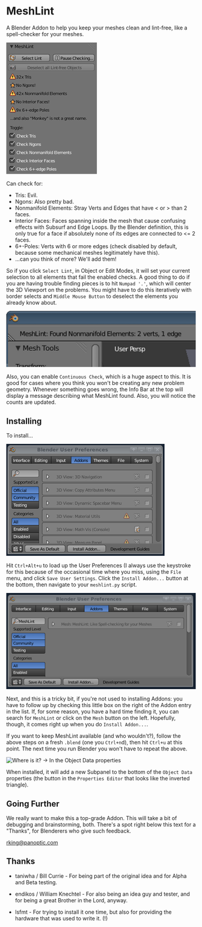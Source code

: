 MeshLint
========

A Blender Addon to help you keep your meshes clean and lint-free, like a
spell-checker for your meshes.

![Results with a Messed up Mesh](img/messed-up-mesh.png "Failure.")

Can check for:

 - Tris: Evil.
 - Ngons: Also pretty bad.
 - Nonmanifold Elements: Stray Verts and Edges that have < or > than 2 faces.
 - Interior Faces: Faces spanning inside the mesh that cause confusing
     effects with Subsurf and Edge Loops. By the Blender definition, this is
     only true for a face if absolutely none of its edges are connected to <=
     2 faces.
 - 6+-Poles: Verts with 6 or more edges (check disabled by default, because
   some mechanical meshes legitimately have this).
 - ...can you think of more? We'll add them!

So if you click `Select Lint`, in Object or Edit Modes, it will set your
current selection to all elements that fail the enabled checks. A good thing
to do if you are having trouble finding pieces is to hit `Numpad '.'`, which
will center the 3D Viewport on the problems. You might have to do this
iteratively with `b`order selects and `Middle Mouse Button` to deselect the
elements you already know about.

![Live Update Screenshot](img/infobar.png "Live update screnshot.")

Also, you can enable `Continuous Check`, which is a huge aspect to this. It is
good for cases where you think you won't be creating any new problem geometry.
Whenever something goes wrong, the Info Bar at the top will display a message
describing what MeshLint found. Also, you will notice the counts are updated.

Installing
----------

To install...

![Installing Addon](img/install-addon.png "`Install Addon...` screen.")

Hit `Ctrl+Alt+u` to load up the User Preferences (I always use the keystroke
for this because of the occasional time where you miss, using the `File` menu,
and click `Save User Settings`. Click the `Install Addon...` button at the
bottom, then navigate to your `meshlint.py` script.

![The Enable Checkbox](img/enable-checkbox.png "The Enable checkbox.")

Next, and this is a tricky bit, if you're not used to installing Addons: you
have to follow up by checking this little box on the right of the Addon entry
in the list. If, for some reason, you have a hard time finding it, you can
search for `MeshLint` or click on the `Mesh` button on the left. Hopefully,
though, it comes right up when you do `Install Addon...`.

If you want to keep MeshLint available (and who wouldn't?), follow the above
steps on a fresh `.blend` (one you `Ctrl+n`d), then hit `Ctrl+u` at this
point. The next time you run Blender you won't have to repeat the above.

![Where is it? -> In the Object Data properties](img/where-is-it.png "Object
Data properties")

When installed, it will add a new Subpanel to the bottom of the `Object Data`
properties (the button in the `Properties Editor` that looks like the inverted
triangle).

Going Further
-------------

We really want to make this a top-grade Addon. This will take a bit of
debugging and brainstorming, both. There's a spot right below this text for a
"Thanks", for Blenderers who give such feedback.

<rking@panoptic.com>

Thanks
-----

- taniwha / Bill Currie - For being part of the original idea and for Alpha
  and Beta testing.

- endikos / William Knechtel - For also being an idea guy and tester, and for
  being a great Brother in the Lord, anyway.
- lsfmt - For trying to install it one time, but also for providing the
  hardware that was used to write it. (!)
